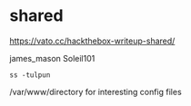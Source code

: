 # shared

https://vato.cc/hackthebox-writeup-shared/

james_mason Soleil101

`ss -tulpun`

/var/www/directory for interesting config files
